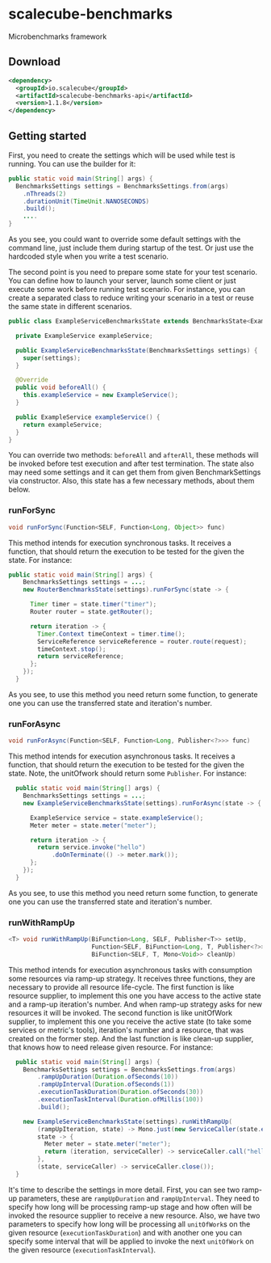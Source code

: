 # scalecube-benchmarks
Microbenchmarks framework

## Download

```xml
<dependency>
  <groupId>io.scalecube</groupId>
  <artifactId>scalecube-benchmarks-api</artifactId>
  <version>1.1.8</version>
</dependency>
```

## Getting started

First, you need to create the settings which will be used while test is running. You can use the builder for it:

```java
public static void main(String[] args) {
  BenchmarksSettings settings = BenchmarksSettings.from(args)
    .nThreads(2)
    .durationUnit(TimeUnit.NANOSECONDS)
    .build();
    ....
}
```

As you see, you could want to override some default settings with the command line, just include them during startup of the test. Or just use the hardcoded style when you write a test scenario.

The second point is you need to prepare some state for your test scenario. You can define how to launch your server, launch some client or just execute some work before running test scenario. For instance, you can create a separated class to reduce writing your scenario in a test or reuse the same state in different scenarios.

```java
public class ExampleServiceBenchmarksState extends BenchmarksState<ExampleServiceBenchmarksState> {

  private ExampleService exampleService;

  public ExampleServiceBenchmarksState(BenchmarksSettings settings) {
    super(settings);
  }

  @Override
  public void beforeAll() {
    this.exampleService = new ExampleService();
  }

  public ExampleService exampleService() {
    return exampleService;
  }
}
```
You can override two methods: `beforeAll` and `afterAll`, these methods will be invoked before test execution and after test termination. The state also may need some settings and it can get them from given BenchmarkSettings via constructor. Also, this state has a few necessary methods, about them below.

### runForSync

```java
void runForSync(Function<SELF, Function<Long, Object>> func)
```

This method intends for execution synchronous tasks. It receives a function, that should return the execution to be tested for the given the state. For instance:

```java
public static void main(String[] args) {
    BenchmarksSettings settings = ...;
    new RouterBenchmarksState(settings).runForSync(state -> {

      Timer timer = state.timer("timer");
      Router router = state.getRouter();

      return iteration -> {
        Timer.Context timeContext = timer.time();
        ServiceReference serviceReference = router.route(request);
        timeContext.stop();
        return serviceReference;
      };
    });
  }
```

As you see, to use this method you need return some function, to generate one you can use the transferred state and iteration's number.

### runForAsync

```java
void runForAsync(Function<SELF, Function<Long, Publisher<?>>> func)
```

This method intends for execution asynchronous tasks. It receives a function, that should return the execution to be tested for the given the state. Note, the unitOfwork should return some `Publisher`. For instance:

```java
  public static void main(String[] args) {
    BenchmarksSettings settings = ...;
    new ExampleServiceBenchmarksState(settings).runForAsync(state -> {

      ExampleService service = state.exampleService();
      Meter meter = state.meter("meter");

      return iteration -> {
        return service.invoke("hello")
            .doOnTerminate(() -> meter.mark());
      };
    });
  }
```

As you see, to use this method you need return some function, to generate one you can use the transferred state and iteration's number.

### runWithRampUp

```java
<T> void runWithRampUp(BiFunction<Long, SELF, Publisher<T>> setUp,
                       Function<SELF, BiFunction<Long, T, Publisher<?>>> func,
                       BiFunction<SELF, T, Mono<Void>> cleanUp)
```

This method intends for execution asynchronous tasks with consumption some resources via ramp-up strategy. It receives three functions, they are necessary to provide all resource life-cycle. The first function is like resource supplier, to implement this one you have access to the active state and a ramp-up iteration's number. And when ramp-up strategy asks for new resources it will be invoked. The second function is like unitOfWork supplier, to implement this one you receive the active state (to take some services or metric's tools), iteration's number and a resource, that was created on the former step. And the last function is like clean-up supplier, that knows how to need release given resource. For instance:

```java
  public static void main(String[] args) {
    BenchmarksSettings settings = BenchmarksSettings.from(args)
        .rampUpDuration(Duration.ofSeconds(10))
        .rampUpInterval(Duration.ofSeconds(1))
        .executionTaskDuration(Duration.ofSeconds(30))
        .executionTaskInterval(Duration.ofMillis(100))
        .build();

    new ExampleServiceBenchmarksState(settings).runWithRampUp(
        (rampUpIteration, state) -> Mono.just(new ServiceCaller(state.exampleService()),
        state -> {
          Meter meter = state.meter("meter");
          return (iteration, serviceCaller) -> serviceCaller.call("hello").doOnTerminate(meter::mark);
        },
        (state, serviceCaller) -> serviceCaller.close());
  }
```

It's time to describe the settings in more detail. First, you can see two ramp-up parameters, these are `rampUpDuration` and `rampUpInterval`. They need to specify how long will be processing ramp-up stage and how often will be invoked the resource supplier to receive a new resource. Also, we have two parameters to specify how long will be processing all `unitOfWork`s on the given resource (`executionTaskDuration`) and with another one you can specify some interval that will be applied to invoke the next `unitOfWork` on the given resource (`executionTaskInterval`).
